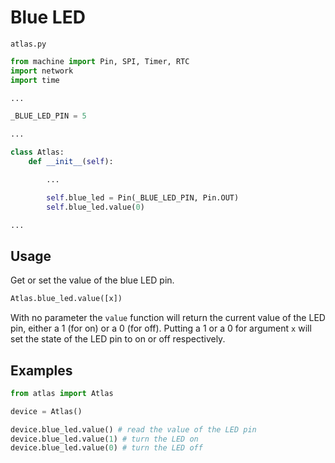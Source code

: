 # Blue LED

`atlas.py`

```python
from machine import Pin, SPI, Timer, RTC
import network
import time

...

_BLUE_LED_PIN = 5

...

class Atlas:
    def __init__(self):

        ...

        self.blue_led = Pin(_BLUE_LED_PIN, Pin.OUT)
        self.blue_led.value(0)

...
```

## Usage

Get or set the value of the blue LED pin.

```python
Atlas.blue_led.value([x])
```

With no parameter the `value` function will return the current value of the LED pin, either a 1 (for on) or a 0 (for off). Putting a 1 or a 0 for argument `x` will set the state of the LED pin to on or off respectively.

## Examples

```python
from atlas import Atlas

device = Atlas()

device.blue_led.value() # read the value of the LED pin
device.blue_led.value(1) # turn the LED on
device.blue_led.value(0) # turn the LED off
```
